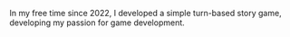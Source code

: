 In my free time since 2022, I developed a simple turn-based story game, developing my passion for game development.